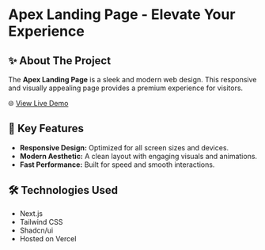 # Apex Landing Page - Elevate Your Experience

## ✨ About The Project

The **Apex Landing Page** is a sleek and modern web design. This responsive and visually appealing page provides a premium experience for visitors.

🌐 [View Live Demo](https://apex-landing.vercel.app/)

## 🌟 Key Features

- **Responsive Design:** Optimized for all screen sizes and devices.
- **Modern Aesthetic:** A clean layout with engaging visuals and animations.
- **Fast Performance:** Built for speed and smooth interactions.

## 🛠️ Technologies Used

- Next.js
- Tailwind CSS
- Shadcn/ui
- Hosted on Vercel
